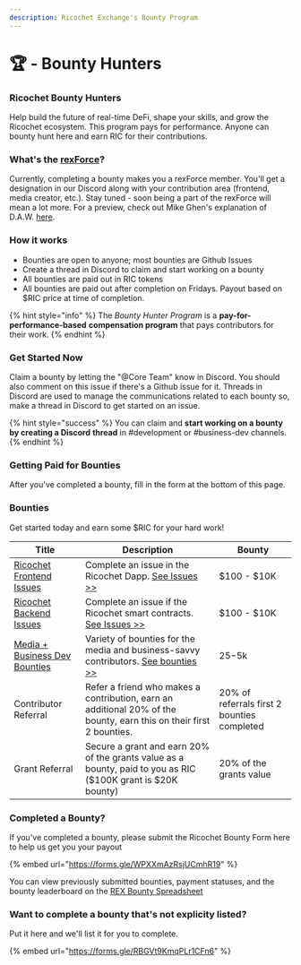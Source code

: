 ```yaml
---
description: Ricochet Exchange's Bounty Program
---
```


# 🏆 - Bounty Hunters

### Ricochet Bounty Hunters

Help build the future of real-time DeFi, shape your skills, and grow the Ricochet ecosystem. This program pays for performance. Anyone can bounty hunt here and earn RIC for their contributions.&#x20;

### What's the [**rexForce**](https://twitter.com/ricochetxchange/status/1484954247464509440?s=20\&t=oME9DsZuVeOmOQwvgFfGpQ)**?**

Currently, completing a bounty makes you a rexForce member. You'll get a designation in our Discord along with your contribution area (frontend, media creator, etc.). Stay tuned - soon being a part of the rexForce will mean a lot more. For a preview, check out Mike Ghen's explanation of D.A.W. [here](https://youtu.be/KH0roWMdZHg?t=39).

### How it works

* Bounties are open to anyone; most bounties are Github Issues
* Create a thread in Discord to claim and start working on a bounty
* All bounties are paid out in RIC tokens&#x20;
* All bounties are paid out after completion on Fridays. Payout based on $RIC price at time of completion.

{% hint style="info" %}
The _Bounty Hunter Program_ is a **pay-for-performance-based** **compensation program** that pays contributors for their work.&#x20;
{% endhint %}

### Get Started Now

Claim a bounty by letting the "@Core Team" know in Discord. You should also comment on this issue if there's a Github issue for it. Threads in Discord are used to manage the communications related to each bounty so, make a thread in Discord to get started on an issue.&#x20;

{% hint style="success" %}
You can claim and **start working on a bounty by creating a Discord** **thread** in #development or #business-dev channels.
{% endhint %}

### Getting Paid for Bounties

After you've completed a bounty, fill in the form at the bottom of this page.

### Bounties

Get started today and earn some $RIC for your hard work!

| Title                                                                                                                                 | Description                                                                                                                                                                                | Bounty                                      |
| ------------------------------------------------------------------------------------------------------------------------------------- | ------------------------------------------------------------------------------------------------------------------------------------------------------------------------------------------ | ------------------------------------------- |
| [Ricochet Frontend Issues](https://github.com/Ricochet-Exchange/ricochet-frontend/issues)                                             | Complete an issue in the Ricochet Dapp. [See Issues >>](https://github.com/Ricochet-Exchange/ricochet-frontend/issues)                                                                     | $100 - $10K                                 |
| [Ricochet Backend Issues](https://github.com/Ricochet-Exchange/ricochet/issues)                                                       | Complete an issue if the Ricochet smart contracts. [See Issues >>](https://github.com/Ricochet-Exchange/ricochet/issues)                                                                   | $100 - $10K                                 |
| [Media + Business Dev Bounties](https://docs.google.com/spreadsheets/d/1f7RwLY4VQuDj-xyPlSnRzqZky6awq-25Nkez5goXMsM/edit?usp=sharing) | Variety of bounties for the media and business-savvy contributors. [See bounties >>](https://docs.google.com/spreadsheets/d/1f7RwLY4VQuDj-xyPlSnRzqZky6awq-25Nkez5goXMsM/edit?usp=sharing) | $25-$5k                                     |
| Contributor Referral                                                                                                                  | Refer a friend who makes a contribution, earn an additional 20% of the bounty, earn this on their first 2 bounties.                                                                        | 20% of referrals first 2 bounties completed |
| Grant Referral                                                                                                                        | Secure a grant and earn 20% of the grants value as a bounty, paid to you as RIC ($100K grant is $20K bounty)                                                                               | 20% of the grants value                     |

### Completed a Bounty?

If you've completed a bounty, please submit the Ricochet Bounty Form here to help us get you your payout

{% embed url="https://forms.gle/WPXXmAzRsjUCmhR19" %}

You can view previously submitted bounties, payment statuses, and the bounty leaderboard on the [REX Bounty Spreadsheet](https://docs.google.com/spreadsheets/d/15iHW9WQ4kIf6ARsaqBzUjFjP7fYge8IOEqO\_aX--Tyw/edit?usp=sharing)

### Want to complete a bounty that's not explicity listed?&#x20;

Put it here and we'll list it for you to complete.

{% embed url="https://forms.gle/RBGVt9KmqPLr1CFn6" %}
